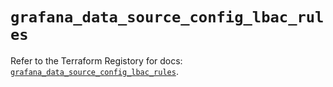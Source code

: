 # `grafana_data_source_config_lbac_rules`

Refer to the Terraform Registory for docs: [`grafana_data_source_config_lbac_rules`](https://registry.terraform.io/providers/grafana/grafana/3.16.0/docs/resources/data_source_config_lbac_rules).

